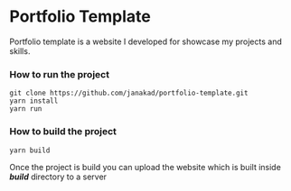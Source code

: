 # Portfolio Template

Portfolio template is a website I developed for showcase my projects and skills.

### How to run the project

```
git clone https://github.com/janakad/portfolio-template.git
yarn install
yarn run
```

### How to build the project

```
yarn build
```
Once the project is build you can upload the website which is built inside _**build**_  directory to a server

